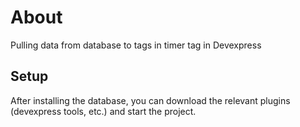# About
Pulling data from database to tags in timer tag in Devexpress
## Setup
After installing the database, you can download the relevant plugins (devexpress tools, etc.) and start the project.
